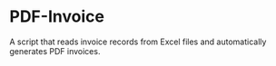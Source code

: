 # PDF-Invoice
A script that reads invoice records from Excel files and automatically generates PDF invoices.
